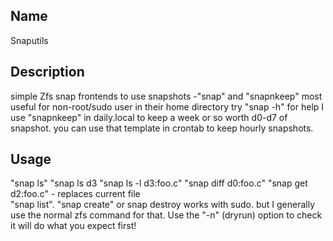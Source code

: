 ## Name
Snaputils
## Description
simple Zfs snap frontends to use snapshots -"snap" and "snapnkeep"
most useful for non-root/sudo user in their home directory
try "snap -h" for help
I use "snapnkeep" in daily.local to keep a week or so worth d0-d7 of snapshot. you can use that template in crontab to keep hourly snapshots.  
## Usage
"snap ls"
"snap ls d3
"snap ls -l d3:foo.c"
"snap diff d0:foo.c"
"snap get d2:foo.c" - replaces current file  
"snap list".
"snap create" or snap destroy works with sudo. but I generally use the normal zfs command for that.
Use the "-n" (dryrun) option to check it will do what you expect first!
#

